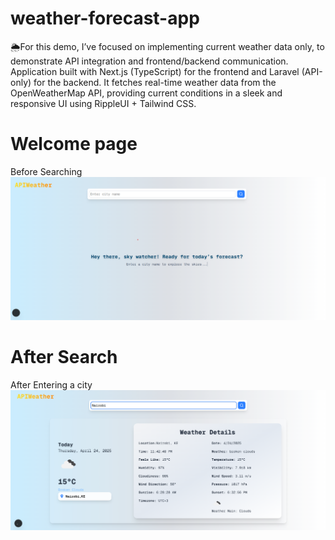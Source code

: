 # weather-forecast-app
🌦️For this demo, I’ve focused on implementing current weather data only, to demonstrate API integration and frontend/backend communication. Application built with Next.js (TypeScript) for the frontend and Laravel (API-only) for the backend. It fetches real-time weather data from the OpenWeatherMap API, providing current conditions in a sleek and responsive UI using RippleUI + Tailwind CSS.
# Welcome page
Before Searching
![Alt text](https://raw.githubusercontent.com/Biwott362/weather-api-app/refs/heads/main/Screenshot%202025-04-24%20234712.png)
# After Search
After Entering a city
![Alt text](https://raw.githubusercontent.com/Biwott362/weather-api-app/refs/heads/main/Screenshot%202025-04-24%20234847.png)

